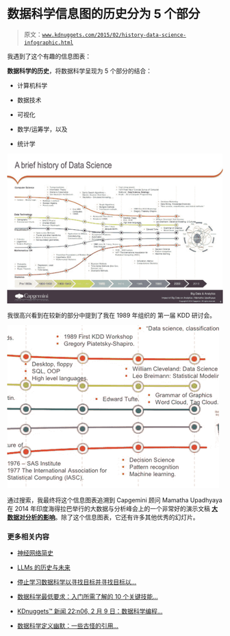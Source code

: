 # 数据科学信息图的历史分为 5 个部分

> 原文：[`www.kdnuggets.com/2015/02/history-data-science-infographic.html`](https://www.kdnuggets.com/2015/02/history-data-science-infographic.html)

我遇到了这个有趣的信息图表：

**数据科学的历史**，将数据科学呈现为 5 个部分的结合：

+   计算机科学

+   数据技术

+   可视化

+   数学/运筹学，以及

+   统计学

![数据科学的历史](img/67faffe84165f34cd36acceb7764551a.png)

我很高兴看到在较新的部分中提到了我在 1989 年组织的 第一届 KDD 研讨会。

![1980 年代的数据科学历史](img/21f9a2c1b8bb4afcb868020772d20fce.png)

通过搜索，我最终将这个信息图表追溯到 Capgemini 顾问 Mamatha Upadhyaya 在 2014 年印度海得拉巴举行的大数据与分析峰会上的一个非常好的演示文稿 [**大数据对分析的影响**](http://www.slideshare.net/slideshow/embed_code/36866068)。除了这个信息图表，它还有许多其他优秀的幻灯片。

### 更多相关内容

+   [神经网络简史](https://www.kdnuggets.com/a-brief-history-of-the-neural-networks)

+   [LLMs 的历史与未来](https://www.kdnuggets.com/history-and-future-of-llms)

+   [停止学习数据科学以寻找目标并寻找目标以…](https://www.kdnuggets.com/2021/12/stop-learning-data-science-find-purpose.html)

+   [数据科学最低要求：入门所需了解的 10 个关键技能…](https://www.kdnuggets.com/2020/10/data-science-minimum-10-essential-skills.html)

+   [KDnuggets™ 新闻 22:n06, 2 月 9 日：数据科学编程…](https://www.kdnuggets.com/2022/n06.html)

+   [数据科学定义幽默：一些古怪的引用…](https://www.kdnuggets.com/2022/02/data-science-definition-humor.html)
